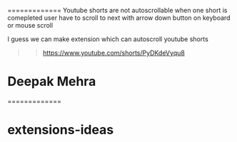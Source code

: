 
=============
Youtube shorts are not autoscrollable when one short is comepleted user have to scroll to next
with arrow down button on keyboard or mouse scroll

I guess we can make extension which can autoscroll youtube shorts 

>> https://www.youtube.com/shorts/PyDKdeVyqu8

# Deepak Mehra

=============
# extensions-ideas
